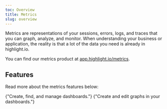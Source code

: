 ```yaml
---
toc: Overview
title: Metrics
slug: overview
---
```


<EmbeddedVideo 
  src="https://www.youtube.com/embed/MzJMCcgf6iU"
  title="Metrics Tutorial"
  allow="accelerometer; clipboard-write; encrypted-media; gyroscope; picture-in-picture; web-share"
/>

Metrics are representations of your sessions, errors, logs, and traces that you can graph, analyze, and monitor. When understanding your business or application, the reality is that a lot of the data you need is already in highlight.io.

You can find our metrics product at [app.highlight.io/metrics](https://app.highlight.io/metrics).

## Features

Read more about the metrics features below:

<DocsCardGroup>
    <DocsCard title="Dashboard management."  href="./dashboard-management.md">
        {"Create, find, and manage dashboards."}
    </DocsCard>
    <DocsCard title="Creating / editing a graph."  href="./graphing.md">
        {"Create and edit graphs in your dashboards."}
    </DocsCard>
</DocsCardGroup>
